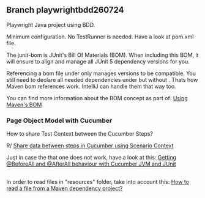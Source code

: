 ## Branch playwrightbdd260724 ##


Playwright Java project using BDD.

Minimum configuration.
No TestRunner is needed.
Have a look at pom.xml file.


The junit-bom is JUnit's Bill Of Materials (BOM). When including this BOM, it will ensure to align and manage all JUnit 5 dependency versions for you. 

Referencing a bom file under <dependencyManagement><dependencies> only manages versions to be compatible. You still need to declare all needed dependencies under <dependencies> but without <version>. Thats how Maven bom references work. IntelliJ can handle them that way too.

You can find more information about the BOM concept as part of:
[Using Maven's BOM](https://reflectoring.io/maven-bom/)


### Page Object Model with Cucumber ###

How to share Test Context between the Cucumber Steps?

R/ [Share data between steps in Cucumber using Scenario Context](https://www.toolsqa.com/selenium-cucumber-framework/share-data-between-steps-in-cucumber-using-scenario-context/)


Just in case the that one does not work, have a look at this:
[Getting @BeforeAll and @AfterAll behaviour with Cucumber JVM and JUnit](https://metamorphant.de/blog/posts/2020-03-10-beforeall-afterall-cucumber-jvm-junit/)

##
In order to read files in "resources" folder, take into account this:
[How to read a file from a Maven dependency project?](https://stackoverflow.com/questions/28711606/how-to-read-a-file-from-a-maven-dependency-project)

